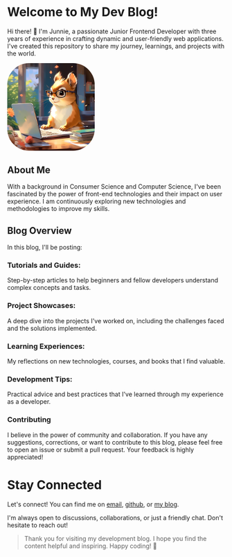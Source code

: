 # Welcome to My Dev Blog!

Hi there! 👋 I'm Junnie, a passionate Junior Frontend Developer with three years of experience in crafting dynamic and user-friendly web applications. I've created this repository to share my journey, learnings, and projects with the world.

<img src="/public/static/images/avatar.png" alt="image" width="40%" height="auto" style="border-radius:50px">

## About Me
With a background in Consumer Science and Computer Science, I've been fascinated by the power of front-end technologies and their impact on user experience. I am continuously exploring new technologies and methodologies to improve my skills.

## Blog Overview
In this blog, I'll be posting:

### Tutorials and Guides: 
Step-by-step articles to help beginners and fellow developers understand complex concepts and tasks.

### Project Showcases: 
A deep dive into the projects I've worked on, including the challenges faced and the solutions implemented.

### Learning Experiences: 
My reflections on new technologies, courses, and books that I find valuable.

### Development Tips: 
Practical advice and best practices that I've learned through my experience as a developer.

### Contributing
I believe in the power of community and collaboration. If you have any suggestions, corrections, or want to contribute to this blog, please feel free to open an issue or submit a pull request. Your feedback is highly appreciated!

# Stay Connected
Let's connect! 
You can find me on [email](junhanhee430@gmail.com), [github](https://github.com/JunnieLee), or [my blog](https://junnies-tech-blog.vercel.app/). 

I'm always open to discussions, collaborations, or just a friendly chat. Don't hesitate to reach out!


> Thank you for visiting my development blog. I hope you find the content helpful and inspiring. Happy coding! 🚀